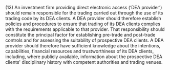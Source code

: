 (13) An investment firm providing direct electronic access (‘DEA provider’) should remain responsible for the trading carried out through the use of its trading code by its DEA clients. A DEA provider should therefore establish policies and procedures to ensure that trading of its DEA clients complies with the requirements applicable to that provider. That responsibility should constitute the principal factor for establishing pre-trade and post-trade controls and for assessing the suitability of prospective DEA clients. A DEA provider should therefore have sufficient knowledge about the intentions, capabilities, financial resources and trustworthiness of its DEA clients, including, where publicly available, information about the prospective DEA clients' disciplinary history with competent authorities and trading venues.